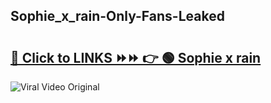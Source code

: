
 ## Sophie_x_rain-Only-Fans-Leaked

# <h2><a href="https://clipsfans.com/Sophie_x_rain&ref=git">🔗 Click to LINKS ⏩⏩ 👉 🟢 Sophie x rain </a></h2>

<a href="https://clipsfans.com/Sophie_x_rain&ref=git" rel="nofollow" data-target="animated-image.originalLink"><img src="https://i.ibb.co.com/xMMVF88/686577567.gif" alt="Viral Video Original" style="max-width: 100%; display: inline-block;" data-target="animated-image.originalImage"></a>
